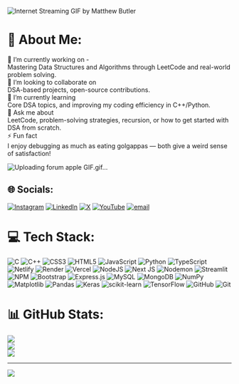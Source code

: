 
   ![Internet Streaming GIF by Matthew Butler](https://github.com/user-attachments/assets/e6d78216-1fd6-49af-a5a5-6559929f0d9c)
# 💫 About Me:
🔭 I’m currently working on -<br>Mastering Data Structures and Algorithms through LeetCode and real-world problem solving.<br>👯 I’m looking to collaborate on<br>DSA-based projects, open-source contributions.<br>🌱 I’m currently learning<br>Core DSA topics, and improving my coding efficiency in C++/Python.<br>💬 Ask me about<br>LeetCode, problem-solving strategies, recursion, or how to get started with DSA from scratch.<br>⚡ Fun fact<br>I enjoy debugging as much as eating golgappas — both give a weird sense of satisfaction!     

![Uploading forum apple GIF.gif…]()

## 🌐 Socials:
[![Instagram](https://img.shields.io/badge/Instagram-%23E4405F.svg?logo=Instagram&logoColor=white)](https://instagram.com/anup_thakur93) [![LinkedIn](https://img.shields.io/badge/LinkedIn-%230077B5.svg?logo=linkedin&logoColor=white)](https://linkedin.com/in/anup-thakur-5b75a01b1) [![X](https://img.shields.io/badge/X-black.svg?logo=X&logoColor=white)](https://x.com/AnupTha00841898) [![YouTube](https://img.shields.io/badge/YouTube-%23FF0000.svg?logo=YouTube&logoColor=white)](https://youtube.com/@anupthakur489) [![email](https://img.shields.io/badge/Email-D14836?logo=gmail&logoColor=white)](mailto:tanup229@gmail.com) 

# 💻 Tech Stack:
![C](https://img.shields.io/badge/c-%2300599C.svg?style=for-the-badge&logo=c&logoColor=white) ![C++](https://img.shields.io/badge/c++-%2300599C.svg?style=for-the-badge&logo=c%2B%2B&logoColor=white) ![CSS3](https://img.shields.io/badge/css3-%231572B6.svg?style=for-the-badge&logo=css3&logoColor=white) ![HTML5](https://img.shields.io/badge/html5-%23E34F26.svg?style=for-the-badge&logo=html5&logoColor=white) ![JavaScript](https://img.shields.io/badge/javascript-%23323330.svg?style=for-the-badge&logo=javascript&logoColor=%23F7DF1E) ![Python](https://img.shields.io/badge/python-3670A0?style=for-the-badge&logo=python&logoColor=ffdd54) ![TypeScript](https://img.shields.io/badge/typescript-%23007ACC.svg?style=for-the-badge&logo=typescript&logoColor=white) ![Netlify](https://img.shields.io/badge/netlify-%23000000.svg?style=for-the-badge&logo=netlify&logoColor=#00C7B7) ![Render](https://img.shields.io/badge/Render-%46E3B7.svg?style=for-the-badge&logo=render&logoColor=white) ![Vercel](https://img.shields.io/badge/vercel-%23000000.svg?style=for-the-badge&logo=vercel&logoColor=white) ![NodeJS](https://img.shields.io/badge/node.js-6DA55F?style=for-the-badge&logo=node.js&logoColor=white) ![Next JS](https://img.shields.io/badge/Next-black?style=for-the-badge&logo=next.js&logoColor=white) ![Nodemon](https://img.shields.io/badge/NODEMON-%23323330.svg?style=for-the-badge&logo=nodemon&logoColor=%BBDEAD) ![Streamlit](https://img.shields.io/badge/Streamlit-%23FE4B4B.svg?style=for-the-badge&logo=streamlit&logoColor=white) ![NPM](https://img.shields.io/badge/NPM-%23CB3837.svg?style=for-the-badge&logo=npm&logoColor=white) ![Bootstrap](https://img.shields.io/badge/bootstrap-%238511FA.svg?style=for-the-badge&logo=bootstrap&logoColor=white) ![Express.js](https://img.shields.io/badge/express.js-%23404d59.svg?style=for-the-badge&logo=express&logoColor=%2361DAFB) ![MySQL](https://img.shields.io/badge/mysql-4479A1.svg?style=for-the-badge&logo=mysql&logoColor=white) ![MongoDB](https://img.shields.io/badge/MongoDB-%234ea94b.svg?style=for-the-badge&logo=mongodb&logoColor=white) ![NumPy](https://img.shields.io/badge/numpy-%23013243.svg?style=for-the-badge&logo=numpy&logoColor=white) ![Matplotlib](https://img.shields.io/badge/Matplotlib-%23ffffff.svg?style=for-the-badge&logo=Matplotlib&logoColor=black) ![Pandas](https://img.shields.io/badge/pandas-%23150458.svg?style=for-the-badge&logo=pandas&logoColor=white) ![Keras](https://img.shields.io/badge/Keras-%23D00000.svg?style=for-the-badge&logo=Keras&logoColor=white) ![scikit-learn](https://img.shields.io/badge/scikit--learn-%23F7931E.svg?style=for-the-badge&logo=scikit-learn&logoColor=white) ![TensorFlow](https://img.shields.io/badge/TensorFlow-%23FF6F00.svg?style=for-the-badge&logo=TensorFlow&logoColor=white) ![GitHub](https://img.shields.io/badge/github-%23121011.svg?style=for-the-badge&logo=github&logoColor=white) ![Git](https://img.shields.io/badge/git-%23F05033.svg?style=for-the-badge&logo=git&logoColor=white)
# 📊 GitHub Stats:
![](https://github-readme-stats.vercel.app/api?username=Anupthakurr&theme=dark&hide_border=false&include_all_commits=false&count_private=false)<br/>
![](https://nirzak-streak-stats.vercel.app/?user=Anupthakurr&theme=dark&hide_border=false)<br/>
![](https://github-readme-stats.vercel.app/api/top-langs/?username=Anupthakurr&theme=dark&hide_border=false&include_all_commits=false&count_private=false&layout=compact)

---
[![](https://visitcount.itsvg.in/api?id=Anupthakurr&icon=0&color=0)](https://visitcount.itsvg.in)

<!-- Proudly created with GPRM ( https://gprm.itsvg.in ) -->
